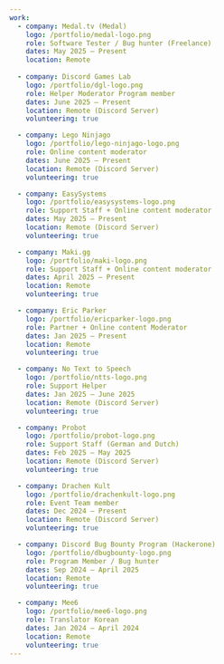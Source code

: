 ```yaml
---
work:
  - company: Medal.tv (Medal)
    logo: /portfolio/medal-logo.png
    role: Software Tester / Bug hunter (Freelance)
    dates: May 2025 – Present
    location: Remote
    
  - company: Discord Games Lab
    logo: /portfolio/dgl-logo.png
    role: Helper Moderator Program member
    dates: June 2025 – Present
    location: Remote (Discord Server)
    volunteering: true

  - company: Lego Ninjago
    logo: /portfolio/lego-ninjago-logo.png
    role: Online content moderator
    dates: June 2025 – Present
    location: Remote (Discord Server)
    volunteering: true

  - company: EasySystems
    logo: /portfolio/easysystems-logo.png
    role: Support Staff + Online content moderator
    dates: May 2025 – Present
    location: Remote (Discord Server)
    volunteering: true

  - company: Maki.gg
    logo: /portfolio/maki-logo.png
    role: Support Staff + Online content moderator
    dates: April 2025 – Present
    location: Remote
    volunteering: true

  - company: Eric Parker
    logo: /portfolio/ericparker-logo.png
    role: Partner + Online content Moderator
    dates: Jan 2025 – Present
    location: Remote
    volunteering: true

  - company: No Text to Speech
    logo: /portfolio/ntts-logo.png
    role: Support Helper
    dates: Jan 2025 – June 2025
    location: Remote (Discord Server)
    volunteering: true

  - company: Probot
    logo: /portfolio/probot-logo.png
    role: Support Staff (German and Dutch)
    dates: Feb 2025 – May 2025
    location: Remote (Discord Server)
    volunteering: true

  - company: Drachen Kult
    logo: /portfolio/drachenkult-logo.png
    role: Event Team member
    dates: Dec 2024 – Present
    location: Remote (Discord Server)
    volunteering: true

  - company: Discord Bug Bounty Program (Hackerone)
    logo: /portfolio/dbugbounty-logo.png
    role: Program Member / Bug hunter
    dates: Sep 2024 – April 2025
    location: Remote
    volunteering: true

  - company: Mee6
    logo: /portfolio/mee6-logo.png
    role: Translator Korean
    dates: Jan 2024 – April 2024
    location: Remote
    volunteering: true
---
```

